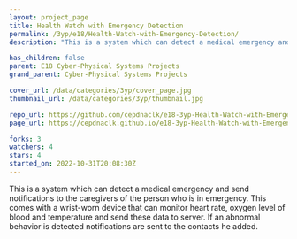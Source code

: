 ```yaml
---
layout: project_page
title: Health Watch with Emergency Detection
permalink: /3yp/e18/Health-Watch-with-Emergency-Detection/
description: "This is a system which can detect a medical emergency and send notifications to the caregivers of the person who is in emergency. This comes with a wrist-worn device that can monitor heart rate, oxygen level of blood and temperature and send these data to server. If an abnormal behavior is detected notifications are sent to the contacts he added."

has_children: false
parent: E18 Cyber-Physical Systems Projects
grand_parent: Cyber-Physical Systems Projects

cover_url: /data/categories/3yp/cover_page.jpg
thumbnail_url: /data/categories/3yp/thumbnail.jpg

repo_url: https://github.com/cepdnaclk/e18-3yp-Health-Watch-with-Emergency-Detection
page_url: https://cepdnaclk.github.io/e18-3yp-Health-Watch-with-Emergency-Detection

forks: 3
watchers: 4
stars: 4
started_on: 2022-10-31T20:08:30Z
---
```

This is a system which can detect a medical emergency and send notifications to the caregivers of the person who is in emergency. This comes with a wrist-worn device that can monitor heart rate, oxygen level of blood and temperature and send these data to server. If an abnormal behavior is detected notifications are sent to the contacts he added.

